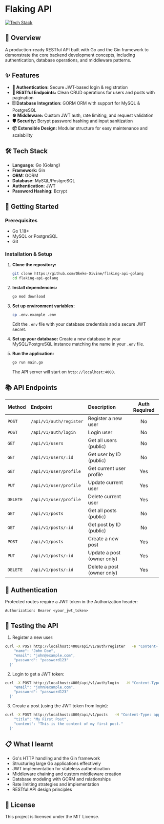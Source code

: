 # Flaking API

[![Tech Stack](https://skillicons.dev/icons?i=go,gin,mysql,postgres,docker)](https://skillicons.dev)

## 📖 Overview
A production-ready RESTful API built with Go and the Gin framework to demonstrate the core backend development concepts, including authentication, database operations, and middleware patterns.

## ✨ Features
- **🔐 Authentication:** Secure JWT-based login & registration
- **📁 RESTful Endpoints:** Clean CRUD operations for users and posts with pagination
- **🗄️ Database Integration:** GORM ORM with support for MySQL & PostgreSQL
- **⚙️ Middleware:** Custom JWT auth, rate limiting, and request validation
- **🛡️ Security:** Bcrypt password hashing and input sanitization
- **📦 Extensible Design:** Modular structure for easy maintenance and scalability

## 🛠️ Tech Stack
- **Language:** Go (Golang)
- **Framework:** Gin
- **ORM:** GORM
- **Database:** MySQL/PostgreSQL
- **Authentication:** JWT
- **Password Hashing:** Bcrypt


## 🚀 Getting Started

### Prerequisites
- Go 1.18+
- MySQL or PostgreSQL
- Git

### Installation & Setup

1.  **Clone the repository:**
    ```bash
    git clone https://github.com/Okeke-Divine/flaking-api-golang
    cd flaking-api-golang
    ```

2.  **Install dependencies:**
    ```bash
    go mod download
    ```

3.  **Set up environment variables:**
    ```bash
    cp .env.example .env
    ```
    Edit the `.env` file with your database credentials and a secure JWT secret.

4.  **Set up your database:**
    Create a new database in your MySQL/PostgreSQL instance matching the name in your `.env` file.

5.  **Run the application:**
    ```bash
    go run main.go
    ```
    The API server will start on `http://localhost:4000`.

## 📚 API Endpoints

| Method | Endpoint | Description | Auth Required |
| :--- | :--- | :--- | :---: |
| `POST` | `/api/v1/auth/register` | Register a new user | No |
| `POST` | `/api/v1/auth/login` | Login user | No |
| `GET` | `/api/v1/users` | Get all users (public) | No |
| `GET` | `/api/v1/users/:id` | Get user by ID (public) | No |
| `GET` | `/api/v1/user/profile` | Get current user profile | Yes |
| `PUT` | `/api/v1/user/profile` | Update current user | Yes |
| `DELETE` | `/api/v1/user/profile` | Delete current user | Yes |
| `GET` | `/api/v1/posts` | Get all posts (public) | No |
| `GET` | `/api/v1/posts/:id` | Get post by ID (public) | No |
| `POST` | `/api/v1/posts` | Create a new post | Yes |
| `PUT` | `/api/v1/posts/:id` | Update a post (owner only) | Yes |
| `DELETE` | `/api/v1/posts/:id` | Delete a post (owner only) | Yes |

## 🔐 Authentication
Protected routes require a JWT token in the Authorization header:
```http
Authorization: Bearer <your_jwt_token>
```

## 🧪 Testing the API

1. Register a new user:
```bash
curl -X POST http://localhost:4000/api/v1/auth/register   -H "Content-Type: application/json"   -d '{
    "name": "John Doe",
    "email": "john@example.com",
    "password": "password123"
  }'
```

2. Login to get a JWT token:
```bash
curl -X POST http://localhost:4000/api/v1/auth/login   -H "Content-Type: application/json"   -d '{
    "email": "john@example.com",
    "password": "password123"
  }'
```

3. Create a post (using the JWT token from login):
```bash
curl -X POST http://localhost:4000/api/v1/posts   -H "Content-Type: application/json"   -H "Authorization: Bearer YOUR_JWT_TOKEN_HERE"   -d '{
    "title": "My First Post",
    "content": "This is the content of my first post."
  }'
```

## 📋 What I learnt

- Go's HTTP handling and the Gin framework
- Structuring large Go applications effectively
- JWT implementation for stateless authentication
- Middleware chaining and custom middleware creation
- Database modeling with GORM and relationships
- Rate limiting strategies and implementation
- RESTful API design principles

## 📄 License

This project is licensed under the MIT License.

